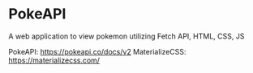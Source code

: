 # PokeAPI

A web application to view pokemon utilizing Fetch API, HTML, CSS, JS

PokeAPI: https://pokeapi.co/docs/v2
MaterializeCSS: https://materializecss.com/

